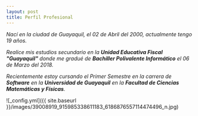 ```yaml
---
layout: post
title: Perfil Profesional 
---
```




_Nací en la ciudad de Guayaquil, el 02 de Abril del 2000, actualmente tengo 19 años._

_Realice mis estudios secundario en la __Unidad Educativa Fiscal "Guayaquil"__ donde me gradué de __Bachiller Polivalente Informático__ el 06 de Marzo del 2018._

_Recientemente estoy cursando el Primer Semestre en la carrera de __Software__ en la __Universidad de Guayaquil__ en la __Facultad de Ciencias Matemáticas y Físicas__._

![_config.yml]({{ site.baseurl }}/images/39008919_915985338611183_6186876557114474496_n.jpg)



